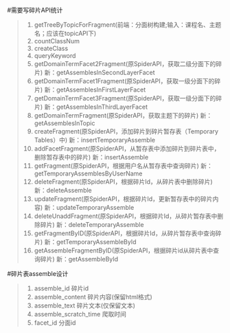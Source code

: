 #需要写碎片API统计
>1. getTreeByTopicForFragment(前端：分面树构建;输入：课程名、主题名；应该在topicAPI下)
>2. countClassNum
>3. createClass
>3. queryKeyword
>4. getDomainTermFacet2Fragment(原SpiderAPI，获取二级分面下的碎片) 新：getAssemblesInSecondLayerFacet
>5. getDomainTermFacet1Fragment(原SpiderAPI，获取一级分面下的碎片) 新：getAssemblesInFirstLayerFacet
>5. getDomainTermFacet3Fragment(原SpiderAPI，获取一级分面下的碎片) 新：getAssemblesInThirdLayerFacet
>5. getDomainTermFragment(原SpiderAPI，获取主题下的碎片) 新：getAssemblesInTopic
>6. createFragment(原SpiderAPI，添加碎片到碎片暂存表（Temporary Tables）中)  新：insertTemporaryAssemble
>6. addFacetFragment(原SpiderAPI，从暂存表中添加碎片到碎片表中，删除暂存表中的碎片) 新：insertAssemble
>7. getFragment(原SpiderAPI，根据用户名从暂存表中查询碎片) 新：getTemporaryAssemblesByUserName
>8. deleteFragment(原SpiderAPI，根据碎片Id，从碎片表中删除碎片) 新：deleteAssemble
>9. updateFragment(原SpiderAPI，根据碎片Id，更新暂存表中的碎片内容) 新：updateTemporaryAssemble
>10. deleteUnaddFragment(原SpiderAPI，根据碎片Id，从碎片暂存表中删除碎片) 新：deleteTemporaryAssemble
>11. getFragmentByID(原SpiderAPI，根据碎片Id，从碎片暂存表中查询碎片) 新：getTemporaryAssembleById
>12. getAssembleFragmentByID(原SpiderAPI，根据碎片id从碎片表中查询碎片) 新：getAssembleById



#碎片表assemble设计
>1. assemble_id  碎片id
>2. assemble_content 碎片内容(保留html格式)
>3. assemble_text 碎片文本(仅保留文本)
>4. assemble_scratch_time 爬取时间
>5. facet_id 分面id
